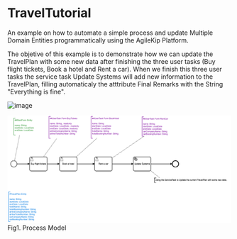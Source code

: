 # TravelTutorial

An example on how to automate a simple process and update Multiple Domain Entities programmatically using the AgileKip Platform.

The objetive of this example is to demonstrate how we can update the TravelPlan with some new data after finishing the three user tasks (Buy flight tickets, Book a hotel and Rent a car). When we finish this three user tasks the service task Update Systems will add new information to the TravelPlan, filling automaticaly the atttribute Final Remarks with the String "Everything is fine".

![image](https://user-images.githubusercontent.com/74799845/222736490-a77fe8b2-f786-443b-96fe-c11bba54a11a.png)

![Model](/MODELS/travel-ENTITIES2/travel_ENTITIES2.png)
Fig1. Process Model

